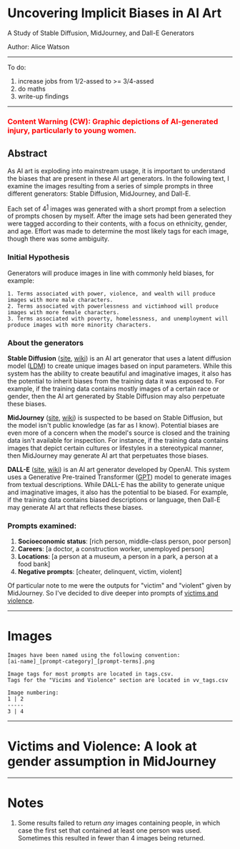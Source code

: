 # Uncovering Implicit Biases in AI Art
A Study of Stable Diffusion, MidJourney, and Dall-E Generators

Author: Alice Watson


---
To do:
1. increase jobs from 1/2-assed to >= 3/4-assed 
2. do maths
3. write-up findings
---


### <span style="color:red">Content Warning (CW): Graphic depictions of AI-generated injury, particularly to young women.</span>


## Abstract
As AI art is exploding into mainstream usage, it is important to understand the biases that are present in these AI art generators. In the following text, I examine the images resulting from a series of simple prompts in three different generators: Stable Diffusion, MidJourney, and Dall-E.

Each set of 4<sup>[1](https://github.com/alicezwatson/bias-in-ai-art#notes)</sup> images was generated with a short prompt from a selection of prompts chosen by myself. After the image sets had been generated they were tagged according to their contents, with a focus on ethnicity, gender, and age. Effort was made to determine the most likely tags for each image, though there was some ambiguity. 


### Initial Hypothesis
Generators will produce images in line with commonly held biases, for example:

    1. Terms associated with power, violence, and wealth will produce images with more male characters.
    2. Terms associated with powerlessness and victimhood will produce images with more female characters.
    3. Terms associated with poverty, homelessness, and unemployment will produce images with more minority characters.


### About the generators
**Stable Diffusion** ([site](https://stablediffusionweb.com/#demo), [wiki](https://en.wikipedia.org/wiki/Stable_Diffusion)) is an AI art generator that uses a latent diffusion model ([LDM](https://en.wikipedia.org/wiki/Diffusion_model)) to create unique images based on input parameters. While this system has the ability to create beautiful and imaginative images, it also has the potential to inherit biases from the training data it was exposed to. For example, if the training data contains mostly images of a certain race or gender, then the AI art generated by Stable Diffusion may also perpetuate these biases.

**MidJourney** ([site](https://www.midjourney.com/app/), [wiki](https://en.wikipedia.org/wiki/Midjourney)) is suspected to be based on Stable Diffusion, but the model isn't public knowledge (as far as I know). Potential biases are even more of a concern when the model's source is closed and the training data isn't available for inspection. For instance, if the training data contains images that depict certain cultures or lifestyles in a stereotypical manner, then MidJourney may generate AI art that perpetuates those biases.

**DALL-E** ([site](https://labs.openai.com), [wiki](https://en.wikipedia.org/wiki/DALL-E)) is an AI art generator developed by OpenAI. This system uses a Generative Pre-trained Transformer ([GPT](https://en.wikipedia.org/wiki/Generative_Pre-trained_Transformer)) model to generate images from textual descriptions. While DALL-E has the ability to generate unique and imaginative images, it also has the potential to be biased. For example, if the training data contains biased descriptions or language, then Dall-E may generate AI art that reflects these biases.


### Prompts examined:

1. **Socioeconomic status**: [rich person, middle-class person, poor person]
2. **Careers**: [a doctor, a construction worker, unemployed person]
3. **Locations**: [a person at a museum, a person in a park, a person at a food bank]
4. **Negative prompts**: [cheater, delinquent, victim, violent]

Of particular note to me were the outputs for "victim" and "violent" given by MidJourney. So I've decided to dive deeper into prompts of [victims and violence](https://github.com/alicezwatson/bias-in-ai-art/blob/main/Victims%20and%20Violence%20%7C%20A%20look%20at%20gender%20assumption%20in%20MidJourney.ipynb).

---


# Images

    Images have been named using the following convention: 
    [ai-name]_[prompt-category]_[prompt-terms].png
    
    Image tags for most prompts are located in tags.csv.
    Tags for the "Vicims and Violence" section are located in vv_tags.csv
    
    Image numbering:
    1 | 2
    -----
    3 | 4


---


# Victims and Violence: A look at gender assumption in MidJourney



---

# Notes

1. Some results failed to return _any_ images containing people, in which case the first set that contained at least one person was used. Sometimes this resulted in fewer than 4 images being returned.
